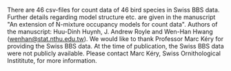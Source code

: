 There are 46 csv-files for count data of 46 bird species in Swiss BBS data. 
Further details regarding model structure etc. are given in the manuscript "An extension of N-mixture occupancy models for count data".
Authors of the manuscript: Huu-Dinh Huynh, J. Andrew Royle and Wen-Han Hwang (wenhan@stat.nthu.edu.tw).
We would like to thank Professor Marc Kéry for providing the Swiss BBS data.
At the time of publication, the Swiss BBS data were not publicly available. Please contact Marc Kéry, Swiss Ornithological Instititute, for more information.
